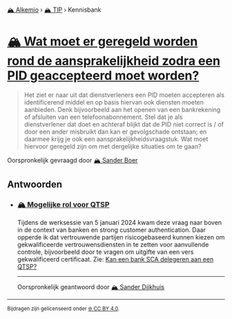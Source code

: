 [🏔️ Alkemio](https://welcome.alkem.io/) › [🏔️ TIP](https://alkem.io/tip/dashboard) › Kennisbank
# [🏔️ Wat moet er geregeld worden rond de aansprakelijkheid zodra een PID geaccepteerd moet worden?](https://alkem.io/tip/collaboration/watmoetergeregeld-7715)
>Het ziet er naar uit dat dienstverleners een PID moeten accepteren als identificerend middel en op basis hiervan ook diensten moeten aanbieden. Denk bijvoorbeeld aan het openen van een bankrekening of afsluiten van een telefoonabonnement. Stel dat je als dienstverlener dat doet en achteraf blijkt dat de PID niet correct is / of door een ander misbruikt dan kan er gevolgschade ontstaan; en daarmee krijg je ook een aansprakelijkheidsvraagstuk. Wat moet hiervoor geregeld zijn om met dergelijke situaties om te gaan?

Oorspronkelijk gevraagd door [🏔️ Sander Boer](https://alkem.io/user/sander-boer-499)
## Antwoorden
- ### <a id="mogelijkerolvoorq-9971"></a> [🏔️ Mogelijke rol voor QTSP](https://alkem.io/tip/collaboration/watmoetergeregeld-7715/posts/mogelijkerolvoorq-9971)
  Tijdens de werksessie van 5 januari 2024 kwam deze vraag naar boven in de context van banken en strong customer authentication. Daar opperde ik dat vertrouwende partijen risicogebaseerd kunnen kiezen om gekwalificeerde vertrouwensdiensten in te zetten voor aanvullende controle, bijvoorbeeld door te vragen om uitgifte van een vers gekwalificeerd certificaat. Zie: [Kan een bank SCA delegeren aan een QTSP?](https://alkem.io/tip/collaboration/kaneenbankscadel-5381)

  ***
  Oorspronkelijk geantwoord door [🏔️ Sander Dijkhuis](https://alkem.io/tip/collaboration/watmoetergeregeld-7715/posts/mogelijkerolvoorq-9971)

* * *
<small>Bijdragen zijn gelicenseerd onder [🌐 CC BY 4.0](https://creativecommons.org/licenses/by/4.0/deed.nl).</small>
